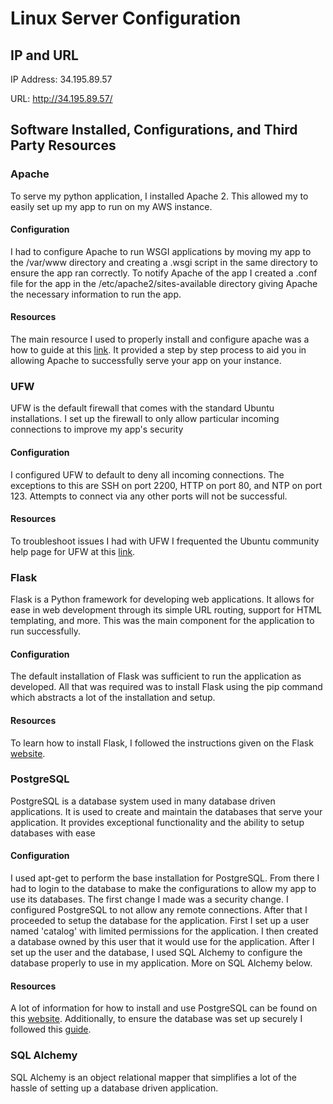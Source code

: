 # Linux Server Configuration

## IP and URL
IP Address: 34.195.89.57

URL: http://34.195.89.57/

## Software Installed, Configurations, and Third Party Resources

### Apache
To serve my python application, I installed Apache 2. This allowed my to easily set up my app to run on my AWS instance. 

#### Configuration
I had to configure Apache to run WSGI applications by moving my app to the /var/www directory and creating a .wsgi script in the
same directory to ensure the app ran correctly. To notify Apache of the app I created a .conf file for the app in the 
/etc/apache2/sites-available directory giving Apache the necessary information to run the app.  

#### Resources
The main resource I used to properly install and configure apache was a how to guide at this [link](https://www.digitalocean.com/community/tutorials/how-to-deploy-a-flask-application-on-an-ubuntu-vps). It provided a step by
step process to aid you in allowing Apache to successfully serve your app on your instance. 


### UFW
UFW is the default firewall that comes with the standard Ubuntu installations. I set up the firewall to only allow particular incoming 
connections to improve my app's security

#### Configuration
I configured UFW to default to deny all incoming connections. The exceptions to this are SSH on port 2200, HTTP on port 80, and NTP on 
port 123. Attempts to connect via any other ports will not be successful. 

#### Resources
To troubleshoot issues I had with UFW I frequented the Ubuntu community help page for UFW at this [link](https://help.ubuntu.com/community/UFW).


### Flask
Flask is a Python framework for developing web applications. It allows for ease in web development through its simple URL routing, 
support for HTML templating, and more. This was the main component for the application to run successfully.

#### Configuration
The default installation of Flask was sufficient to run the application as developed. All that was required was to install Flask using 
the pip command which abstracts a lot of the installation and setup. 

#### Resources
To learn how to install Flask, I followed the instructions given on the Flask [website](http://flask.pocoo.org/).


### PostgreSQL
PostgreSQL is a database system used in many database driven applications. It is used to create and maintain the databases that serve
your application. It provides exceptional functionality and the ability to setup databases with ease

#### Configuration
I used apt-get to perform the base installation for PostgreSQL. From there I had to login to the database to make the configurations to 
allow my app to use its databases. The first change I made was a security change. I configured PostgreSQL to not allow any remote 
connections. After that I proceeded to setup the database for the application. First I set up a user named 'catalog' with limited 
permissions for the application. I then created a database owned by this user that it would use for the application. After I set up the 
user and the database, I used SQL Alchemy to configure the database properly to use in my application. More on SQL Alchemy below.

#### Resources
A lot of information for how to install and use PostgreSQL can be found on this [website](https://www.postgresql.org/). Additionally, 
to ensure the database was set up securely I followed this [guide](https://www.digitalocean.com/community/tutorials/how-to-secure-postgresql-on-an-ubuntu-vps).


### SQL Alchemy
SQL Alchemy is an object relational mapper that simplifies a lot of the hassle of setting up a database driven application.
